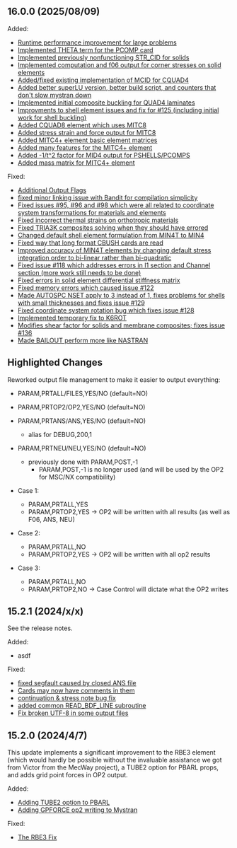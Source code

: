 ## 16.0.0 (2025/08/09)


Added:
 - [Runtime performance improvement for large problems](https://github.com/MYSTRANsolver/MYSTRAN/pull/87)
 - [Implemented THETA term for the PCOMP card](https://github.com/MYSTRANsolver/MYSTRAN/pull/105)
 - [Implemented previously nonfunctioning STR_CID for solids](https://github.com/MYSTRANsolver/MYSTRAN/pull/111)
 - [Implemented computation and f06 output for corner stresses on solid elements](https://github.com/MYSTRANsolver/MYSTRAN/pull/113)
 - [Added/fixed existing implementation of MCID for CQUAD4](https://github.com/MYSTRANsolver/MYSTRAN/pull/117)
 - [Added better superLU version, better build script, and counters that don't slow mystran down](https://github.com/MYSTRANsolver/MYSTRAN/pull/131)
 -  [Implemented initial composite buckling for QUAD4 laminates](https://github.com/MYSTRANsolver/MYSTRAN/pull/139)
 -  [Improvments to shell element issues and fix for #125 (including initial work for shell buckling)](https://github.com/MYSTRANsolver/MYSTRAN/pull/127)
 -  [Added CQUAD8 element which uses MITC8](https://github.com/MYSTRANsolver/MYSTRAN/pull/144)
 -  [Added stress strain and force output for MITC8](https://github.com/MYSTRANsolver/MYSTRAN/pull/147)
 -  [Added MITC4+ element basic element matrices](https://github.com/MYSTRANsolver/MYSTRAN/pull/149)
 -  [Added many features for the MITC4+ element](https://github.com/MYSTRANsolver/MYSTRAN/pull/153)
 -  [Added -1/t^2 factor for MID4 output for PSHELLS/PCOMPS](https://github.com/MYSTRANsolver/MYSTRAN/pull/154)
 -  [Added mass matrix for MITC4+ element](https://github.com/MYSTRANsolver/MYSTRAN/pull/155)

Fixed:
 - [Additional Output Flags](https://github.com/MYSTRANsolver/MYSTRAN/issues/72)
 - [fixed minor linking issue with Bandit for compilation simplicity](https://github.com/MYSTRANsolver/MYSTRAN/pull/91)
 - [Fixed issues #95, #96 and #98 which were all related to coordinate system transformations for materials and elements](https://github.com/MYSTRANsolver/MYSTRAN/pull/100)
 - [Fixed incorrect thermal strains on orthotropic materials](https://github.com/MYSTRANsolver/MYSTRAN/pull/101)
 - [Fixed TRIA3K composites solving when they should have errored](https://github.com/MYSTRANsolver/MYSTRAN/pull/106)
 - [Changed default shell element formulation from MIN4T to MIN4](https://github.com/MYSTRANsolver/MYSTRAN/pull/107)
 - [Fixed way that long format CBUSH cards are read](https://github.com/MYSTRANsolver/MYSTRAN/pull/110)
 - [Improved accuracy of MIN4T elements by changing default stress integration order to bi-linear rather than bi-quadratic](https://github.com/MYSTRANsolver/MYSTRAN/pull/116)
 - [Fixed issue #118 which addresses errors in I1 section and Channel section (more work still needs to be done)](https://github.com/MYSTRANsolver/MYSTRAN/pull/119)
 - [Fixed errors in solid element differential stiffness matrix](https://github.com/MYSTRANsolver/MYSTRAN/pull/123)
 - [Fixed memory errors which caused issue #122](https://github.com/MYSTRANsolver/MYSTRAN/pull/124)
 - [Made AUTOSPC NSET apply to 3 instead of 1, fixes problems for shells with small thicknesses and fixes issue #129](https://github.com/MYSTRANsolver/MYSTRAN/pull/132)
 - [Fixed coordinate system rotation bug which fixes issue #128](https://github.com/MYSTRANsolver/MYSTRAN/pull/133)
 - [Implemented temporary fix to K6ROT](https://github.com/MYSTRANsolver/MYSTRAN/pull/134)
 - [Modifies shear factor for solids and membrane composites; fixes issue #136](https://github.com/MYSTRANsolver/MYSTRAN/pull/134)
 - [Made BAILOUT perform more like NASTRAN](https://github.com/MYSTRANsolver/MYSTRAN/pull/140)

Highlighted Changes
-------------------
Reworked output file management to make it easier to output everything:
 - PARAM,PRTALL/FILES,YES/NO (default=NO)
 - PARAM,PRTOP2/OP2,YES/NO (default=NO)
 - PARAM,PRTANS/ANS,YES/NO (default=NO)
   - alias for DEBUG,200,1
 - PARAM,PRTNEU/NEU,YES/NO (default=NO)
   - previously done with PARAM,POST,-1
     - PARAM,POST,-1 is no longer used (and will be used by the OP2 for MSC/NX compatibility)

 - Case 1:
    - PARAM,PRTALL,YES
    - PARAM,PRTOP2,YES
    -> OP2 will be written with all results (as well as F06, ANS, NEU)
 - Case 2:
    - PARAM,PRTALL,NO
    - PARAM,PRTOP2,YES
    -> OP2 will be written with all op2 results
 - Case 3:
    - PARAM,PRTALL,NO
    - PARAM,PRTOP2,NO
    -> Case Control will dictate what the OP2 writes


## 15.2.1 (2024/x/x)

See the release notes.

Added:
- asdf

Fixed:
- [fixed segfault caused by closed ANS file](https://github.com/MYSTRANsolver/MYSTRAN/pull/64)
- [Cards may now have comments in them](https://github.com/MYSTRANsolver/MYSTRAN/pull/68)
- [continuation & stress note bug fix](https://github.com/MYSTRANsolver/MYSTRAN/pull/58)
- [added common READ_BDF_LINE subroutine](https://github.com/MYSTRANsolver/MYSTRAN/pull/71)
- [Fix broken UTF-8 in some output files](https://github.com/MYSTRANsolver/MYSTRAN/pull/79)

## 15.2.0 (2024/4/7)

This update implements a significant improvement to the RBE3 element 
(which would hardly be possible without the invaluable assistance we 
got from Victor from the MecWay project), a TUBE2 option for PBARL 
props, and adds grid point forces in OP2 output.

Added:
 - [Adding TUBE2 option to PBARL](https://github.com/MYSTRANsolver/MYSTRAN/pull/40)
 - [Adding GPFORCE op2 writing to Mystran](https://github.com/MYSTRANsolver/MYSTRAN/pull/55)

Fixed:
 - [The RBE3 Fix](https://github.com/MYSTRANsolver/MYSTRAN/pull/59)
